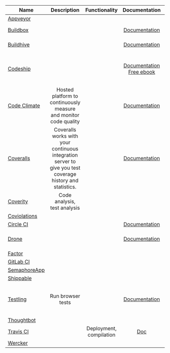 | Name | Description | Functionality | Documentation | Integration | Price |
|------|:-------------:|:-----------:|:-------------:|:----------:|:-----:|
|[Appveyor](https://ci.appveyor.com) | | | | | |
|[Buildbox](https://buildbox.io/) | | | [Documentation](https://buildbox.io/docs/guides/getting-started) | | [14-day Trial](https://buildbox.io/pricing)|
|[Buildhive](https://buildhive.cloudbees.com) | | | [Documentation](http://wiki.cloudbees.com/bin/view/DEV/BuildHive) | [Two weeks free](http://www.cloudbees.com/products/dev) |
|[Codeship](https://www.codeship.io/) | | | [Documentation](https://www.codeship.io/documentation) [Free ebook](http://ebooks.codeship.io/efficiency-in-development-workflows-by-codeship/) | [Free for opensource projects or 100 builds per month](https://www.codeship.io/pricing) |
|[Code Climate](https://www.codeclimate.com/) | Hosted platform to continuously measure and monitor code quality | | [Documentation](http://docs.codeclimate.com/) | [14-day Trial](https://codeclimate.com/pricing) |
|[Coveralls](https://coveralls.io) | Coveralls works with your continuous integration server to give you test coverage history and statistics. | | [Documentation](https://coveralls.zendesk.com/hc/en-us) | [Free for opensource projects](https://coveralls.io/pricing) |
|[Coverity](http://www.coverity.com) | Code analysis, test analysis | | | [Free for opensource projects](http://softwareintegrity.coverity.com/free-trial-coverity.html) |
|[Coviolations](https://coviolations.io) | | | | |
|[Circle CI](https://circleci.com/) | | | [Documentation](https://circleci.com/docs) | | [Pricing](https://circleci.com/pricing) |
|[Drone](https://drone.io/) | | | [Documentation](http://docs.drone.io/) | | [Public projects for free](https://drone.io/pricing) |
|[Factor](https://factor.io/) | | | | |
|[GitLab CI](https://ci.gitlab.org) | | | | |
|[SemaphoreApp](https://semaphoreapp.com/) | | | | |
|[Shippable](https://www.shippable.com/) | | | | |
|[Testling](https://ci.testling.com) | Run browser tests | | [Documentation](https://ci.testling.com/guide/quick_start) | [Free for opensource projects and 3 min sessions](https://browserling.com/) |
|[Thoughtbot](http://thoughtbot.com) | | | | |
|[Travis CI](https://travis-ci.org/) | | Deployment, compilation | [Doc](http://docs.travis-ci.com/user/getting-started/) | |
|[Wercker](https://app.wercker.com) | | | |
